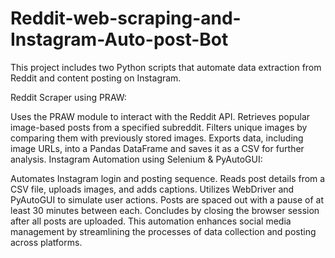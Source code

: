 # Reddit-web-scraping-and-Instagram-Auto-post-Bot
This project includes two Python scripts that automate data extraction from Reddit and content posting on Instagram.

Reddit Scraper using PRAW:

Uses the PRAW module to interact with the Reddit API.
Retrieves popular image-based posts from a specified subreddit.
Filters unique images by comparing them with previously stored images.
Exports data, including image URLs, into a Pandas DataFrame and saves it as a CSV for further analysis.
Instagram Automation using Selenium & PyAutoGUI:

Automates Instagram login and posting sequence.
Reads post details from a CSV file, uploads images, and adds captions.
Utilizes WebDriver and PyAutoGUI to simulate user actions.
Posts are spaced out with a pause of at least 30 minutes between each.
Concludes by closing the browser session after all posts are uploaded.
This automation enhances social media management by streamlining the processes of data collection and posting across platforms.
